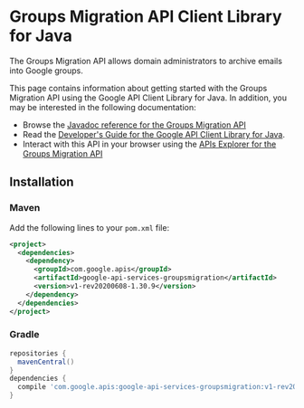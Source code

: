 # Groups Migration API Client Library for Java

The Groups Migration API allows domain administrators to archive
    emails into Google groups.

This page contains information about getting started with the Groups Migration API
using the Google API Client Library for Java. In addition, you may be interested
in the following documentation:

* Browse the [Javadoc reference for the Groups Migration API][javadoc]
* Read the [Developer's Guide for the Google API Client Library for Java][google-api-client].
* Interact with this API in your browser using the [APIs Explorer for the Groups Migration API][api-explorer]

## Installation

### Maven

Add the following lines to your `pom.xml` file:

```xml
<project>
  <dependencies>
    <dependency>
      <groupId>com.google.apis</groupId>
      <artifactId>google-api-services-groupsmigration</artifactId>
      <version>v1-rev20200608-1.30.9</version>
    </dependency>
  </dependencies>
</project>
```

### Gradle

```gradle
repositories {
  mavenCentral()
}
dependencies {
  compile 'com.google.apis:google-api-services-groupsmigration:v1-rev20200608-1.30.9'
}
```

[javadoc]: https://googleapis.dev/java/google-api-services-groupsmigration/latest/index.html
[google-api-client]: https://github.com/googleapis/google-api-java-client/
[api-explorer]: https://developers.google.com/apis-explorer/#p/groupsmigration/v1/
